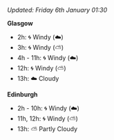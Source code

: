 *Updated: Friday 6th January 01:30*

**Glasgow**

* 2h: :cyclone: Windy (:cloud:)
* 3h: :cyclone: Windy (:partly_sunny:)
* 4h - 11h: :cyclone: Windy (:cloud:)
* 12h: :cyclone: Windy (:partly_sunny:)
* 13h: :cloud: Cloudy

**Edinburgh**

* 2h - 10h: :cyclone: Windy (:cloud:)
* 11h, 12h: :cyclone: Windy (:partly_sunny:)
* 13h: :partly_sunny: Partly Cloudy
